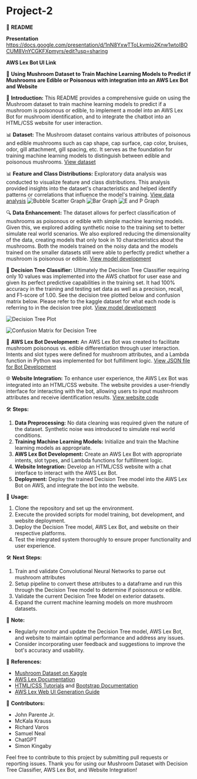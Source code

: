 # Project-2
🍄 **README**

**Presentation**
https://docs.google.com/presentation/d/1nN8YxwTToLkvmio2Knw1wtoIBOCUM8VnYCGKFXpmyrs/edit?usp=sharing

**AWS Lex Bot UI Link**


🌟 **Using Mushroom Dataset to Train Machine Learning Models to Predict if Mushrooms are Edible or Poisonous with integration into an AWS Lex Bot and Website**

📝 **Introduction:**
This README provides a comprehensive guide on using the Mushroom dataset to train machine learning models to predict if a mushroom is poisonous or edible, to implement a model into an AWS Lex Bot for mushroom identification, and to integrate the chatbot into an HTML/CSS website for user interaction.

📊 **Dataset:**
The Mushroom dataset contains various attributes of poisonous and edible mushrooms such as cap shape, cap surface, cap color, bruises, odor, gill attachment, gill spacing, etc. It serves as the foundation for training machine learning models to distinguish between edible and poisonous mushrooms.
[View dataset](/Resources/mushrooms.csv)

📊 **Feature and Class Distributions:**
Exploratory data analysis was conducted to visualize feature and class distributions. This analysis provided insights into the dataset's characteristics and helped identify patterns or correlations that influence the model's training.
[View data analysis](/Data_Analysis.ipynb)
![Bubble Scatter Graph](/Images/bubble%20graph.png)
![Bar Graph](/Images/cute%20feat%20dist%20bar.png)
![E and P Graph](/Images/bar%20graph.png)

🔍 **Data Enhancement:**
The dataset allows for perfect classification of mushrooms as poisonous or edible with simple machine learning models. Given this, we explored adding synthetic noise to the training set to better simulate real world scenarios. We also explored reducing the dimensionality of the data, creating models that only took in 10 characteristics about the mushrooms. Both the models trained on the noisy data and the models trained on the smaller datasets still were able to perfectly predict whether a mushroom is poisonous or edible. 
[View model development](/Model_Development.ipynb)

🌲 **Decision Tree Classifier:**
Ultimately the Decision Tree Classifier requiring only 10 values was implemented into the AWS chatbot for user ease and given its perfect predictive capabilities in the training set. It had 100% accuracy in the training and testing set data as well as a precision, recall, and F1-score of 1.00. See the decision tree plotted below and confusion matrix below. Please refer to the kaggle dataset for what each node is referring to in the decision tree plot. 
[View model development](/Model_Development.ipynb)

![Decision Tree Plot](/Images/Mushrooms_simplified_decision_tree.png)

![Confusion Matrix for Decision Tree](/Images/Confusion_matrix_decision_tree.png)

💬 **AWS Lex Bot Development:**
An AWS Lex Bot was created to facilitate mushroom poisonous vs. edible differentiation through user interaction. Intents and slot types were defined for mushroom attributes, and a Lambda function in Python was implemented for bot fulfillment logic. 
[View JSON file for Bot Development](/lambda_function.py)

🌐 **Website Integration:**
To enhance user experience, the AWS Lex Bot was integrated into an HTML/CSS website. The website provides a user-friendly interface for interacting with the bot, allowing users to input mushroom attributes and receive identification results.
[View website code](/web_page_fungi.html)

🛠️ **Steps:**
1. **Data Preprocessing:** No data cleaning was required given the nature of the dataset. Synthetic noise was introduced to simulate real world conditions.
2. **Training Machine Learning Models:** Initialize and train the Machine learning models as appropriate.
3. **AWS Lex Bot Development:** Create an AWS Lex Bot with appropriate intents, slot types, and Lambda functions for fulfillment logic.
4. **Website Integration:** Develop an HTML/CSS website with a chat interface to interact with the AWS Lex Bot.
5. **Deployment:** Deploy the trained Decision Tree model into the AWS Lex Bot on AWS, and integrate the bot into the website. 

🚀 **Usage:**
1. Clone the repository and set up the environment.
2. Execute the provided scripts for model training, bot development, and website deployment.
3. Deploy the Decision Tree model, AWS Lex Bot, and website on their respective platforms.
4. Test the integrated system thoroughly to ensure proper functionality and user experience.

🛠️ **Next Steps:**
1. Train and validate Convolutional Neural Networks to parse out mushroom 
attributes
2. Setup pipeline to convert these attributes to a dataframe and run this
through the Decision Tree model to determine if poisonous or edible. 
3. Validate the current Decision Tree Model on exterior datasets. 
4. Expand the current machine learning models on more mushroom datasets. 

📌 **Note:**
- Regularly monitor and update the Decision Tree model, AWS Lex Bot, and website to maintain optimal performance and address any issues.
- Consider incorporating user feedback and suggestions to improve the bot's accuracy and usability.

🔗 **References:**
- [Mushroom Dataset on Kaggle](https://www.kaggle.com/uciml/mushroom-classification)
- [AWS Lex Documentation](https://docs.aws.amazon.com/lex/index.html)
- [HTML/CSS Tutorials](https://www.w3schools.com/html/) and [Bootstrap Documentation](https://getbootstrap.com/docs/5.0/getting-started/introduction/)
- [AWS Lex Web UI Generation Guide](https://github.com/aws-samples/aws-lex-web-ui)

🙌 **Contributors:**
- John Parente Jr. 
- McKala Krauss
- Richard Varos
- Samuel Neal
- ChatGPT
- Simon Kingaby

Feel free to contribute to this project by submitting pull requests or reporting issues. Thank you for using our Mushroom Dataset with Decision Tree Classifier, AWS Lex Bot, and Website Integration!
